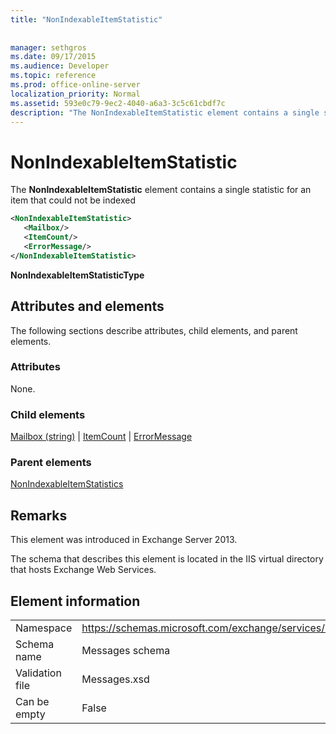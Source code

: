 ```yaml
---
title: "NonIndexableItemStatistic"
 
 
manager: sethgros
ms.date: 09/17/2015
ms.audience: Developer
ms.topic: reference
ms.prod: office-online-server
localization_priority: Normal
ms.assetid: 593e0c79-9ec2-4040-a6a3-3c5c61cbdf7c
description: "The NonIndexableItemStatistic element contains a single statistic for an item that could not be indexed"
---
```


# NonIndexableItemStatistic

The **NonIndexableItemStatistic** element contains a single statistic for an item that could not be indexed 
  
```XML
<NonIndexableItemStatistic>
   <Mailbox/>
   <ItemCount/>
   <ErrorMessage/>
</NonIndexableItemStatistic>
```

 **NonIndexableItemStatisticType**
## Attributes and elements

The following sections describe attributes, child elements, and parent elements.
  
### Attributes

None.
  
### Child elements

[Mailbox (string)](mailbox-string.md) | [ItemCount](itemcount.md) | [ErrorMessage](errormessage.md)
  
### Parent elements

[NonIndexableItemStatistics](nonindexableitemstatistics.md)
  
## Remarks

This element was introduced in Exchange Server 2013.
  
The schema that describes this element is located in the IIS virtual directory that hosts Exchange Web Services.
  
## Element information

|||
|:-----|:-----|
|Namespace  <br/> |https://schemas.microsoft.com/exchange/services/2006/messages  <br/> |
|Schema name  <br/> |Messages schema  <br/> |
|Validation file  <br/> |Messages.xsd  <br/> |
|Can be empty  <br/> |False  <br/> |
   

